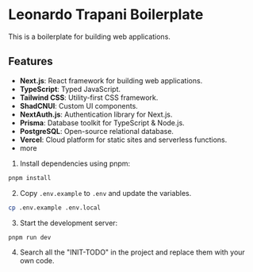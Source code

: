 # Leonardo Trapani Boilerplate

This is a boilerplate for building web applications.

## Features

- **Next.js**: React framework for building web applications.
- **TypeScript**: Typed JavaScript.
- **Tailwind CSS**: Utility-first CSS framework.
- **ShadCNUI**: Custom UI components.
- **NextAuth.js**: Authentication library for Next.js.
- **Prisma**: Database toolkit for TypeScript & Node.js.
- **PostgreSQL**: Open-source relational database.
- **Vercel**: Cloud platform for static sites and serverless functions.
- more

1. Install dependencies using pnpm:

```sh
pnpm install
```

2. Copy `.env.example` to `.env` and update the variables.

```sh
cp .env.example .env.local
```

3. Start the development server:

```sh
pnpm run dev
```

4. Search all the "INIT-TODO" in the project and replace them with your own code.
